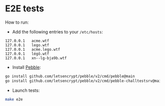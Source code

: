 # E2E tests

How to run:

- Add the following entries to your `/etc/hosts`:
```
127.0.0.1	acme.wtf
127.0.0.1	lego.wtf
127.0.0.1	acme.lego.wtf
127.0.0.1	légô.wtf
127.0.0.1	xn--lg-bja9b.wtf
```

- Install [Pebble](https://github.com/letsencrypt/pebble):
```bash
go install github.com/letsencrypt/pebble/v2/cmd/pebble@main
go install github.com/letsencrypt/pebble/v2/cmd/pebble-challtestsrv@main
```

- Launch tests:
```bash
make e2e
```
